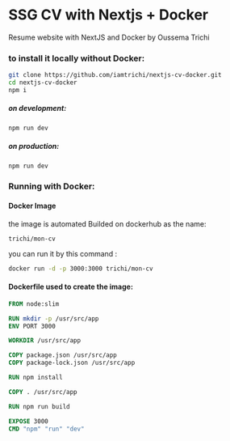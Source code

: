 # SSG CV with Nextjs + Docker
Resume website with NextJS and Docker by Oussema Trichi


### to install it locally without Docker:
```bash
git clone https://github.com/iamtrichi/nextjs-cv-docker.git
cd nextjs-cv-docker
npm i
```
##### on development:
```bash
npm run dev
```
##### on production:
```bash
npm run dev
```
### Running with Docker:
#### Docker Image
the image is automated Builded on dockerhub as the name:
```
trichi/mon-cv
```

you can run it by this command :
```bash
docker run -d -p 3000:3000 trichi/mon-cv
```
#### Dockerfile used to create the image:
```Dockerfile
FROM node:slim

RUN mkdir -p /usr/src/app
ENV PORT 3000

WORKDIR /usr/src/app

COPY package.json /usr/src/app
COPY package-lock.json /usr/src/app

RUN npm install

COPY . /usr/src/app

RUN npm run build

EXPOSE 3000
CMD "npm" "run" "dev"
```